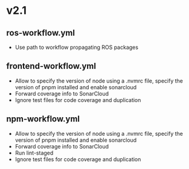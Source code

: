 # v2.1
## ros-workflow.yml
- Use path to workflow propagating ROS packages

## frontend-workflow.yml
- Allow to specify the version of node using a .nvmrc file, specify the version of pnpm installed and enable sonarcloud
- Forward coverage info to SonarCloud
- Ignore test files for code coverage and duplication

## npm-workflow.yml
- Allow to specify the version of node using a .nvmrc file, specify the version of pnpm installed and enable sonarcloud
- Forward coverage info to SonarCloud
- Run lint-staged
- Ignore test files for code coverage and duplication
